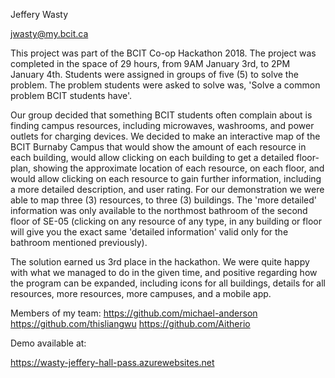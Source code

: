 Jeffery Wasty

jwasty@my.bcit.ca

This project was part of the BCIT Co-op Hackathon 2018. The project was completed in the space of 29 hours, from 9AM January 3rd, to 2PM January 4th. Students were assigned in groups of five (5) to solve the problem. The problem students were asked to solve was, 'Solve a common problem BCIT students have'. 

Our group decided that something BCIT students often complain about is finding campus resources, including microwaves, washrooms, and power outlets for charging devices. We decided to make an interactive map of the BCIT Burnaby Campus that would show the amount of each resource in each building, would allow clicking on each building to get a detailed floor-plan, showing the approximate location of each resource, on each floor, and would allow clicking on each resource to gain further information, including a more detailed description, and user rating. For our demonstration we were able to map three (3) resources, to three (3) buildings. The 'more detailed' information was only available to the northmost bathroom of the second floor of SE-05 (clicking on any resource of any type, in any building or floor will give you the exact same 'detailed information' valid only for the bathroom mentioned previously). 

The solution earned us 3rd place in the hackathon. We were quite happy with what we managed to do in the given time, and positive regarding how the program can be expanded, including icons for all buildings, details for all resources, more resources, more campuses, and a mobile app.

Members of my team:
https://github.com/michael-anderson
https://github.com/thisliangwu
https://github.com/Aitherio

Demo available at:

https://wasty-jeffery-hall-pass.azurewebsites.net
